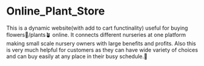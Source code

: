 # Online_Plant_Store
This is a dynamic website(with add to cart functinality) useful for buying flowers🌹/plants🪴 online. It connects different nurseries at one platform making small scale nursery owners with large benefits and profits. Also this is very much helpful for customers as they can have wide variety of choices and can buy easily at any place in their busy schedule.🌱
